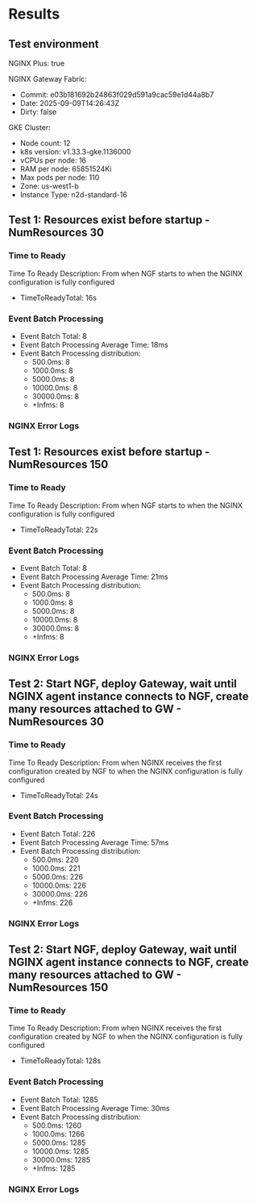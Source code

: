 # Results

## Test environment

NGINX Plus: true

NGINX Gateway Fabric:

- Commit: e03b181692b24863f029d591a9cac59e1d44a8b7
- Date: 2025-09-09T14:26:43Z
- Dirty: false

GKE Cluster:

- Node count: 12
- k8s version: v1.33.3-gke.1136000
- vCPUs per node: 16
- RAM per node: 65851524Ki
- Max pods per node: 110
- Zone: us-west1-b
- Instance Type: n2d-standard-16

## Test 1: Resources exist before startup - NumResources 30

### Time to Ready

Time To Ready Description: From when NGF starts to when the NGINX configuration is fully configured
- TimeToReadyTotal: 16s

### Event Batch Processing

- Event Batch Total: 8
- Event Batch Processing Average Time: 18ms
- Event Batch Processing distribution:
	- 500.0ms: 8
	- 1000.0ms: 8
	- 5000.0ms: 8
	- 10000.0ms: 8
	- 30000.0ms: 8
	- +Infms: 8

### NGINX Error Logs

## Test 1: Resources exist before startup - NumResources 150

### Time to Ready

Time To Ready Description: From when NGF starts to when the NGINX configuration is fully configured
- TimeToReadyTotal: 22s

### Event Batch Processing

- Event Batch Total: 8
- Event Batch Processing Average Time: 21ms
- Event Batch Processing distribution:
	- 500.0ms: 8
	- 1000.0ms: 8
	- 5000.0ms: 8
	- 10000.0ms: 8
	- 30000.0ms: 8
	- +Infms: 8

### NGINX Error Logs

## Test 2: Start NGF, deploy Gateway, wait until NGINX agent instance connects to NGF, create many resources attached to GW - NumResources 30

### Time to Ready

Time To Ready Description: From when NGINX receives the first configuration created by NGF to when the NGINX configuration is fully configured
- TimeToReadyTotal: 24s

### Event Batch Processing

- Event Batch Total: 226
- Event Batch Processing Average Time: 57ms
- Event Batch Processing distribution:
	- 500.0ms: 220
	- 1000.0ms: 221
	- 5000.0ms: 226
	- 10000.0ms: 226
	- 30000.0ms: 226
	- +Infms: 226

### NGINX Error Logs

## Test 2: Start NGF, deploy Gateway, wait until NGINX agent instance connects to NGF, create many resources attached to GW - NumResources 150

### Time to Ready

Time To Ready Description: From when NGINX receives the first configuration created by NGF to when the NGINX configuration is fully configured
- TimeToReadyTotal: 128s

### Event Batch Processing

- Event Batch Total: 1285
- Event Batch Processing Average Time: 30ms
- Event Batch Processing distribution:
	- 500.0ms: 1260
	- 1000.0ms: 1266
	- 5000.0ms: 1285
	- 10000.0ms: 1285
	- 30000.0ms: 1285
	- +Infms: 1285

### NGINX Error Logs
